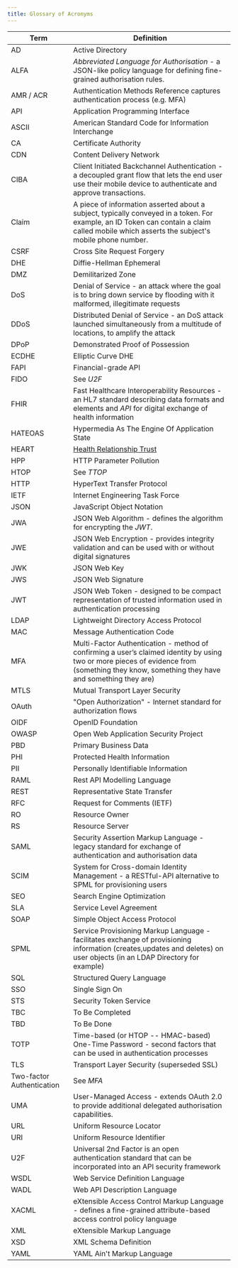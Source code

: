 ```yaml
---
title: Glossary of Acronyms
---
```



| Term    |  Definition                                        |
|---------|----------------------------------------------------|
| AD      | Active Directory                                   |
| ALFA | *Abbreviated Language for Authorisation* - a JSON-like policy language for defining fine-grained authorisation rules. |
| AMR / ACR | Authentication Methods Reference captures authentication process (e.g. MFA)   |
| API     | Application Programming Interface                  |
| ASCII   | American Standard Code for Information Interchange |
| CA      | Certificate Authority                              |
| CDN     | Content Delivery Network                           |
| CIBA | Client Initiated Backchannel Authentication - a decoupled grant flow that lets the end user use their mobile device to authenticate and approve transactions. |
| Claim | A piece of information asserted about a subject, typically conveyed in a token. For example, an ID Token can contain a claim called mobile which asserts the subject's mobile phone number. |
| CSRF    | Cross Site Request Forgery                         |
| DHE     | Diffie-Hellman Ephemeral                           |
| DMZ     | Demilitarized Zone                                 |
| DoS     | Denial of Service - an attack where the goal is to bring down service by flooding with it malformed, illegitimate requests |
| DDoS    | Distributed Denial of Service - an DoS attack launched simultaneously from a multitude of locations, to amplify the attack |
|DPoP     | Demonstrated Proof of Possession                   |
| ECDHE   | Elliptic Curve DHE                                 |
| FAPI    | Financial-grade API                                |
| FIDO    | See *U2F*                                          |
| FHIR | Fast Healthcare Interoperability Resources - an HL7 standard describing data formats and elements and *API* for digital exchange of health information |
| HATEOAS | Hypermedia As The Engine Of Application State      |
| HEART   | [Health Relationship Trust](https://openid.net/wg/heart/) |
| HPP     | HTTP Parameter Pollution                           |
| HTOP    | See *TTOP*                                         |
| HTTP    | HyperText Transfer Protocol                        |
| IETF    | Internet Engineering Task Force                    |
| JSON    | JavaScript Object Notation                         |
| JWA     | JSON Web Algorithm - defines the algorithm for encrypting the *JWT*.   |
| JWE     | JSON Web Encryption - provides integrity validation and can be used with or without digital signatures  |
| JWK     | JSON Web Key                                       |
| JWS     | JSON Web Signature                                 |
| JWT     | JSON Web Token - designed to be compact representation of trusted information used in authentication processing  |
| LDAP    | Lightweight Directory Access Protocol              |
| MAC     | Message Authentication Code                        |
| MFA     | Multi-Factor Authentication - method of confirming a user’s claimed identity by using two or more pieces of evidence from (something they know, something they have and something they are) |
| MTLS    | Mutual Transport Layer Security                    |
| OAuth   | "Open Authorization" - Internet standard for authorization flows |
| OIDF    | OpenID Foundation                                  |
| OWASP   | Open Web Application Security Project              |
| PBD     | Primary Business Data                              |
| PHI     | Protected Health Information                       |
| PII     | Personally Identifiable Information                |
| RAML    | Rest API Modelling Language                        |
| REST    | Representative State Transfer                      |
| RFC     | Request for Comments (IETF)                        |
| RO      | Resource Owner                                     |
| RS      | Resource Server                                    |
| SAML    | Security Assertion Markup Language - legacy standard for exchange of authentication and authorisation data |
| SCIM    | System for Cross-domain Identity Management - a RESTful-API alternative to SPML for provisioning users     |
| SEO     | Search Engine Optimization                         |
| SLA     | Service Level Agreement                            |
| SOAP    | Simple Object Access Protocol                      |
| SPML    | Service Provisioning Markup Language - facilitates exchange of provisioning information (creates,updates and deletes) on user objects (in an LDAP Directory for example)               |
| SQL     | Structured Query Language                          |
| SSO     | Single Sign On                                     |
| STS     | Security Token Service                             |
| TBC     | To Be Completed                                    |
| TBD     | To Be Done                                         |
| TOTP | Time-based (or HTOP -- HMAC-based) One-Time Password - second factors that can be used in authentication processes |
| TLS     | Transport Layer Security (superseded SSL)          |
| Two-factor Authentication | See *MFA* |
| UMA| User-Managed Access - extends OAuth 2.0 to provide additional delegated authorisation capabilities. |
| URL     | Uniform Resource Locator                           |
| URI     | Uniform Resource Identifier                        |
| U2F     | Universal 2nd Factor is an open authentication standard that can be incorporated into an API security framework |
| WSDL    | Web Service Definition Language                    |
| WADL    | Web API Description Language                       |
| XACML   | eXtensible Access Control Markup Language - defines a fine-grained attribute-based access control policy language         |
| XML     | eXtensible Markup Language                         |
| XSD     | XML Schema Definition                              |
| YAML    | YAML Ain't Markup Language                         |
